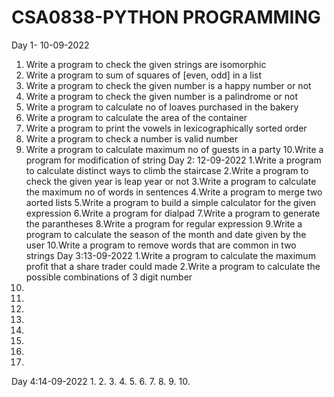 # CSA0838-PYTHON PROGRAMMING
Day 1- 10-09-2022
1. Write a program to check the given strings are isomorphic
2. Write a program to sum of squares of [even, odd] in a list
3. Write a program to check the given number is a happy number or not
4. Write a program to check the given number is a palindrome or not
5. Write a program to calculate no of loaves purchased in the bakery
6. Write a program to calculate the area of the container
7. Write a program to print the vowels in lexicographically sorted order
8. Write a program to check a number is valid number
9. Write a program to calculate maximum no of guests in a party
10.Write a program for modification of string
Day 2: 12-09-2022
1.Write a program to calculate distinct ways to climb the staircase
2.Write a program to check the given year is leap year or not
3.Write a program to calculate the maximum no of words in sentences
4.Write a program to merge two aorted lists
5.Write a program to build a simple calculator for the given expression
6.Write a program for dialpad
7.Write a program to generate the parantheses
8.Write a program for regular expression
9.Write a program to calculate the season of the month and date given by the user
10.Write a program to remove words that are common in two strings
Day 3:13-09-2022
1.Write a program to calculate the maximum profit that a share trader could made
2.Write a program to calculate the possible combinations of 3 digit number
3.
4.
5.
6.
7.
8.
9.
10.
Day 4:14-09-2022
1.
2.
3.
4.
5.
6.
7.
8.
9.
10.
